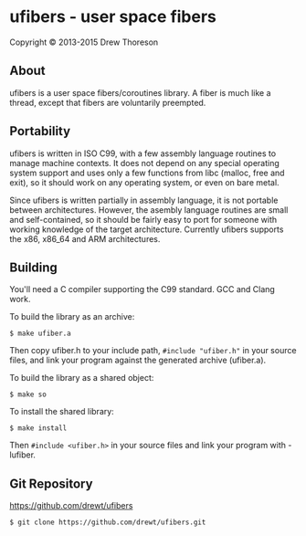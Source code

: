 ufibers - user space fibers
===========================

Copyright © 2013-2015 Drew Thoreson


About
-----

ufibers is a user space fibers/coroutines library.  A fiber is much like a
thread, except that fibers are voluntarily preempted.


Portability
-----------

ufibers is written in ISO C99, with a few assembly language routines to manage
machine contexts.  It does not depend on any special operating system support
and uses only a few functions from libc (malloc, free and exit), so it should
work on any operating system, or even on bare metal.

Since ufibers is written partially in assembly language, it is not portable
between architectures.  However, the asembly language routines are small and
self-contained, so it should be fairly easy to port for someone with working
knowledge of the target architecture.  Currently ufibers supports the x86,
x86\_64 and ARM architectures.


Building
--------

You'll need a C compiler supporting the C99 standard.  GCC and Clang work.

To build the library as an archive:

    $ make ufiber.a

Then copy ufiber.h to your include path, `#include "ufiber.h"` in your source
files, and link your program against the generated archive (ufiber.a).

To build the library as a shared object:

    $ make so

To install the shared library:

    $ make install

Then `#include <ufiber.h>` in your source files and link your program with
-lufiber.


Git Repository
--------------

https://github.com/drewt/ufibers

    $ git clone https://github.com/drewt/ufibers.git
